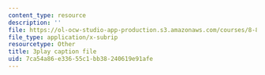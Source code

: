 ```yaml
---
content_type: resource
description: ''
file: https://ol-ocw-studio-app-production.s3.amazonaws.com/courses/8-821-string-theory-and-holographic-duality-fall-2014/7ca54a86e33655c1bb38240619e91afe_eGPpz9kYUCg.vtt
file_type: application/x-subrip
resourcetype: Other
title: 3play caption file
uid: 7ca54a86-e336-55c1-bb38-240619e91afe
---
```

